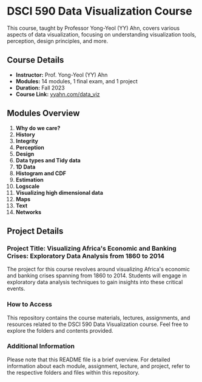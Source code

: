 # DSCI 590 Data Visualization Course

This course, taught by Professor Yong-Yeol (YY) Ahn, covers various aspects of data visualization, focusing on understanding visualization tools, perception, design principles, and more.

## Course Details

- **Instructor:** Prof. Yong-Yeol (YY) Ahn
- **Modules:** 14 modules, 1 final exam, and 1 project
- **Duration:** Fall 2023
- **Course Link:** [yyahn.com/data_viz](https://yyahn.com/dviz-course/)

## Modules Overview

1. **Why do we care?**
2. **History**
3. **Integrity**
4. **Perception**
5. **Design**
6. **Data types and Tidy data**
7. **1D Data**
8. **Histogram and CDF**
9. **Estimation**
10. **Logscale**
11. **Visualizing high dimensional data**
12. **Maps**
13. **Text**
14. **Networks**

## Project Details

### Project Title: Visualizing Africa's Economic and Banking Crises: Exploratory Data Analysis from 1860 to 2014

The project for this course revolves around visualizing Africa's economic and banking crises spanning from 1860 to 2014. Students will engage in exploratory data analysis techniques to gain insights into these critical events.

### How to Access

This repository contains the course materials, lectures, assignments, and resources related to the DSCI 590 Data Visualization course. Feel free to explore the folders and contents provided.

### Additional Information

Please note that this README file is a brief overview. For detailed information about each module, assignment, lecture, and project, refer to the respective folders and files within this repository.

